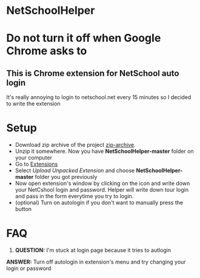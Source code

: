 # NetSchoolHelper
# Do not turn it off when Google Chrome asks to
## This is Chrome extension for NetSchool auto login

It's really annoying to login to netschool.net every 15 minutes so I decided to write the extension

# Setup

* Download zip archive of the project [zip-archive](https://github.com/RunFMe/NetSchoolHelper/archive/master.zip).
* Unzip it somewhere. Now you have **NetSchoolHelper-master** folder on your computer
* Go to [Extensions](chrome://extensions/)
* Select *Upload Unpacked Extension* and choose **NetSchoolHelper-master** folder you got previously
* Now open extension's window by clicking on the icon and write down your NetCshool login and password. Helper will write down tour login and pass in the form everytime you try to login.
* (optional) Turn on autologin if you don't want to manually press the button

# FAQ

1. **QUESTION:** I'm stuck at login page because it tries to autlogin

**ANSWER:** Turn off autologin in extension's menu and try changing your login or password
